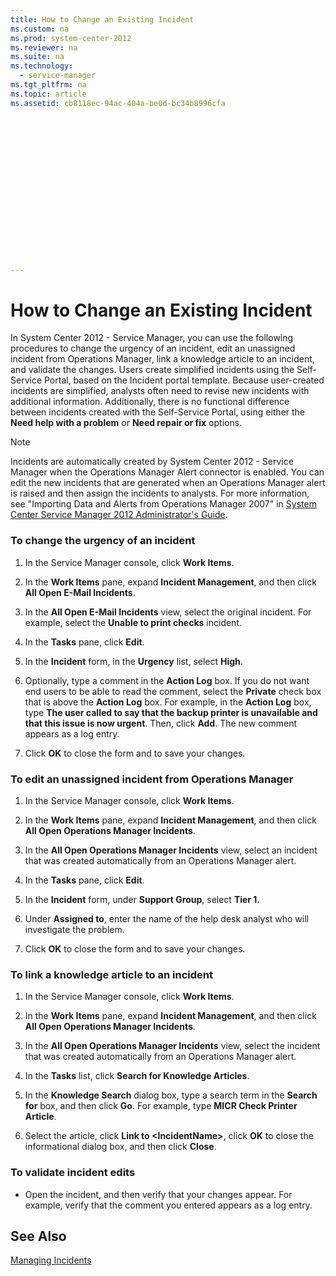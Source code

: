 ```yaml
---
title: How to Change an Existing Incident
ms.custom: na
ms.prod: system-center-2012
ms.reviewer: na
ms.suite: na
ms.technology: 
  - service-manager
ms.tgt_pltfrm: na
ms.topic: article
ms.assetid: cb8118ec-94ac-404a-be0d-bc34b8996cfa


















---
```

# How to Change an Existing Incident
In System Center 2012 - Service Manager, you can use the following procedures to change the urgency of an incident, edit an unassigned incident from Operations Manager, link a knowledge article to an incident, and validate the changes. Users create simplified incidents using the Self-Service Portal, based on the Incident portal template. Because user\-created incidents are simplified, analysts often need to revise new incidents with additional information. Additionally, there is no functional difference between incidents created with the Self-Service Portal, using either the **Need help with a problem** or **Need repair or fix** options.  
  
> [!NOTE]  
>  Incidents are automatically created by System Center 2012 - Service Manager when the Operations Manager Alert connector is enabled. You can edit the new incidents that are generated when an Operations Manager alert is raised and then assign the incidents to analysts. For more information, see "Importing Data and Alerts from Operations Manager 2007" in [System Center Service Manager 2012 Administrator's Guide](http://go.microsoft.com/fwlink/p/?LinkID=209669).  
  
### To change the urgency of an incident  
  
1.  In the Service Manager console, click **Work Items**.  
  
2.  In the **Work Items** pane, expand **Incident Management**, and then click **All Open E\-Mail Incidents**.  
  
3.  In the **All Open E\-Mail Incidents** view, select the original incident. For example, select the **Unable to print checks** incident.  
  
4.  In the **Tasks** pane, click **Edit**.  
  
5.  In the **Incident** form, in the **Urgency** list, select **High**.  
  
6.  Optionally, type a comment in the **Action Log** box. If you do not want end users to be able to read the comment, select the **Private** check box that is above the **Action Log** box. For example, in the **Action Log** box, type **The user called to say that the backup printer is unavailable and that this issue is now urgent**. Then, click **Add**. The new comment appears as a log entry.  
  
7.  Click **OK** to close the form and to save your changes.  
  
### To edit an unassigned incident from Operations Manager  
  
1.  In the Service Manager console, click **Work Items**.  
  
2.  In the **Work Items** pane, expand **Incident Management**, and then click **All Open Operations Manager Incidents**.  
  
3.  In the **All Open Operations Manager Incidents** view, select an incident that was created automatically from an Operations Manager alert.  
  
4.  In the **Tasks** pane, click **Edit**.  
  
5.  In the **Incident** form, under **Support Group**, select **Tier 1**.  
  
6.  Under **Assigned to**, enter the name of the help desk analyst who will investigate the problem.  
  
7.  Click **OK** to close the form and to save your changes.  
  
### To link a knowledge article to an incident  
  
1.  In the Service Manager console, click **Work Items**.  
  
2.  In the **Work Items** pane, expand **Incident Management**, and then click **All Open Operations Manager Incidents**.  
  
3.  In the **All Open Operations Manager Incidents** view, select the incident that was created automatically from an Operations Manager alert.  
  
4.  In the **Tasks** list, click **Search for Knowledge Articles**.  
  
5.  In the **Knowledge Search** dialog box, type a search term in the **Search for** box, and then click **Go**. For example, type **MICR Check Printer Article**.  
  
6.  Select the article, click **Link to \<IncidentName\>**, click **OK** to close the informational dialog box, and then click **Close**.  
  
### To validate incident edits  
  
-   Open the incident, and then verify that your changes appear. For example, verify that the comment you entered appears as a log entry.  
  
## See Also  
 [Managing Incidents](../../../sm/manage/operate/Managing-Incidents.md)
